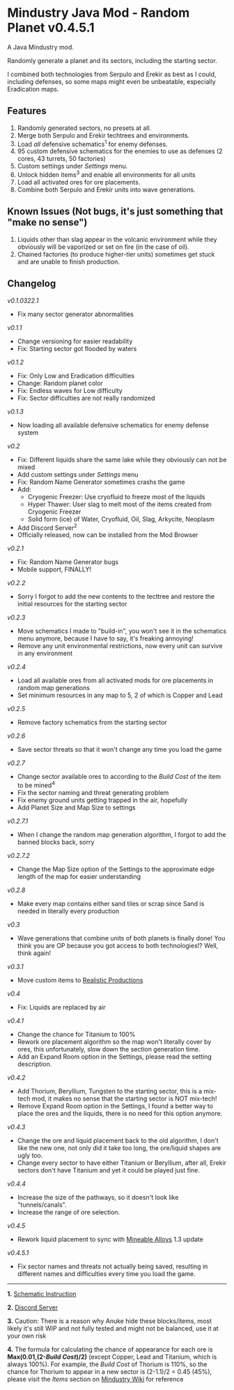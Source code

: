 # Mindustry Java Mod - Random Planet v0.4.5.1
A Java Mindustry mod.

Randomly generate a planet and its sectors, including the starting sector.

I combined both technologies from Serpulo and Erekir as best as I could, including defenses, so some maps might even be unbeatable, especially Eradication maps.

## Features

1. Randomly generated sectors, no presets at all.
2. Merge both Serpulo and Erekir techtrees and environments.
3. Load *all* defensive schematics<sup>1</sup> for enemy defenses. 
4. 95 custom defensive schematics for the enemies to use as defenses (2 cores, 43 turrets, 50 factories)
5. Custom settings under *Settings* menu.
6. Unlock hidden items<sup>3</sup> and enable all environments for all units
7. Load all activated ores for ore placements.
8. Combine both Serpulo and Erekir units into wave generations.

<!--
## Future Plans

1. Make some new resources that utilize existing resources from both planets, such as copper-beryllium alloy, I'll try to restrain it to real-life alloys/intermetallic for the simplest reason that fictional stuff is literally limitless, I could just make up an alloy and call it "A" and be done with it, that's not how I do things. I'll also restrain from making new mineable resources as they'll inevitably occupy the space and prevent you from mining the resource "you really need".
2. Make some units and defenses that use the new resources, hopefully they could act as a "bridge" between the 2 highly unbalanced planets.
3. Make a custom wave generator that combines both Serpulo and Erekir units, yeah, you'll die!
-->
## Known Issues (Not bugs, it's just something that "make no sense")

1. Liquids other than slag appear in the volcanic environment while they obviously will be vaporized or set on fire (in the case of oil).
2. Chained factories (to produce higher-tier units) sometimes get stuck and are unable to finish production.

## Changelog

*v0.1.0322.1*
- Fix many sector generator abnormalities

*v0.1.1*
- Change versioning for easier readability
- Fix: Starting sector got flooded by waters

*v0.1.2*
- Fix: Only Low and Eradication difficulties
- Change: Random planet color
- Fix: Endless waves for Low difficulty
- Fix: Sector difficulties are not really randomized

*v0.1.3*
- Now loading all available defensive schematics for enemy defense system

*v0.2*
- Fix: Different liquids share the same lake while they obviously can not be mixed
- Add custom settings under *Settings* menu
- Fix: Random Name Generator sometimes crashs the game
- Add:
  - Cryogenic Freezer: Use cryofluid to freeze most of the liquids
  - Hyper Thawer: User slag to melt most of the items created from Cryogenic Freezer
  - Solid form (ice) of Water, Cryofluid, Oil, Slag, Arkycite, Neoplasm
- Add Discord Server<sup>2</sup>
- Officially released, now can be installed from the Mod Browser

*v0.2.1*
- Fix: Random Name Generator bugs
- Mobile support, FINALLY!

*v0.2.2*
- Sorry I forgot to add the new contents to the tecttree and restore the initial resources for the starting sector

*v0.2.3*
- Move schematics I made to "build-in", you won't see it in the schematics menu anymore, because I have to say, it's freaking annoying!
- Remove any unit environmental restrictions, now every unit can survive in any environment

*v0.2.4*
- Load all available ores from all activated mods for ore placements in random map generations
- Set minimum resources in any map to 5, 2 of which is Copper and Lead

*v0.2.5*
- Remove factory schematics from the starting sector

*v0.2.6*
- Save sector threats so that it won't change any time you load the game

*v0.2.7*
- Change sector available ores to according to the *Build Cost* of the item to be mined<sup>4</sup>
- Fix the sector naming and threat generating problem
- Fix enemy ground units getting trapped in the air, hopefully
- Add Planet Size and Map Size to settings

*v0.2.7.1*
- When I change the random map generation algorithm, I forgot to add the banned blocks back, sorry

*v0.2.7.2*
- Change the Map Size option of the Settings to the approximate edge length of the map for easier understanding

*v0.2.8*
- Make every map contains either sand tiles or scrap since Sand is needed in literally every production

*v0.3*
- Wave generations that combine units of both planets is finally done! You think you are OP because you got access to both technologies!? Well, think again!

*v0.3.1*
- Move custom items to [Realistic Productions](https://github.com/PiggyChu620/MindustryRealisticProductions)

*v0.4*
- Fix: Liquids are replaced by air

*v0.4.1*
- Change the chance for Titanium to 100%
- Rework ore placement algorithm so the map won't literally cover by ores, this unfortunately, slow down the section generation time.
- Add an Expand Room option in the Settings, please read the setting description.

*v0.4.2*
- Add Thorium, Beryllium, Tungsten to the starting sector, this is a mix-tech mod, it makes no sense that the starting sector is NOT mix-tech!
- Remove Expand Room option in the Settings, I found a better way to place the ores and the liquids, there is no need for this option anymore.

*v0.4.3*
- Change the ore and liquid placement back to the old algorithm, I don't like the new one, not only did it take too long, the ore/liquid shapes are ugly too.
- Change every sector to have either Titanium or Beryllium, after all, Erekir sectors don't have Titanium and yet it could be played just fine.

*v0.4.4*
- Increase the size of the pathways, so it doesn't look like "tunnels/canals".
- Increase the range of ore selection.

*v0.4.5*
- Rework liquid placement to sync with [Mineable Alloys](https://github.com/PiggyChu620/MindustryMineableAlloys) 1.3 update

*v0.4.5.1*
- Fix sector names and threats not actually being saved, resulting in different names and difficulties every time you load the game.

--- 

**1.** [Schematic Instruction](SchematicInstruction.md)

**2.** [Discord Server](https://discord.gg/WSmUApPfpj)

**3.** Caution: There is a reason why Anuke hide these blocks/items, most likely it's still WIP and not fully tested and might not be balanced, use it at your own risk

**4.** The formula for calculating the chance of appearance for each ore is **Max(0.01,(2-*Build Cost*)/2)** (except Copper, Lead and Titanium, which is always 100%). For example, the *Build Cost* of Thorium is 110%, so the chance for Thorium to appear in a new sector is (2-1.1)/2 = 0.45 (45%), please visit the *Items* section on [Mindustry Wiki](https://mindustrygame.github.io/wiki/) for reference